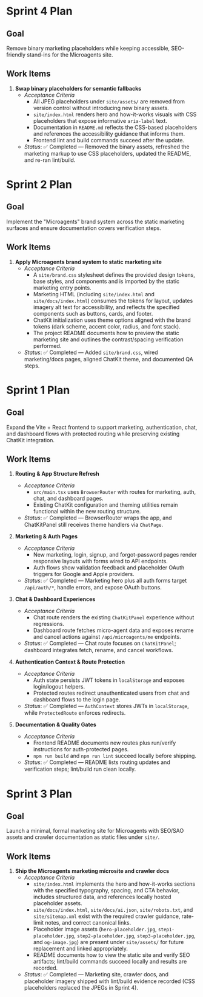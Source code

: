 # Sprint 4 Plan

## Goal
Remove binary marketing placeholders while keeping accessible, SEO-friendly stand-ins for the Microagents site.

## Work Items

1. **Swap binary placeholders for semantic fallbacks**
   - *Acceptance Criteria*
     - All JPEG placeholders under `site/assets/` are removed from version control without introducing new binary assets.
     - `site/index.html` renders hero and how-it-works visuals with CSS placeholders that expose informative `aria-label` text.
     - Documentation in `README.md` reflects the CSS-based placeholders and references the accessibility guidance that informs them.
     - Frontend lint and build commands succeed after the update.
   - *Status*: ✅ Completed — Removed the binary assets, refreshed the marketing markup to use CSS placeholders, updated the README, and re-ran lint/build.

# Sprint 2 Plan

## Goal
Implement the "Microagents" brand system across the static marketing surfaces and ensure documentation covers verification steps.

## Work Items

1. **Apply Microagents brand system to static marketing site**
   - *Acceptance Criteria*
     - A `site/brand.css` stylesheet defines the provided design tokens, base styles, and components and is imported by the static marketing entry points.
     - Marketing HTML (including `site/index.html` and `site/docs/index.html`) consumes the tokens for layout, updates imagery alt text for accessibility, and reflects the specified components such as buttons, cards, and footer.
     - ChatKit initialization uses theme options aligned with the brand tokens (dark scheme, accent color, radius, and font stack).
     - The project README documents how to preview the static marketing site and outlines the contrast/spacing verification performed.
   - *Status*: ✅ Completed — Added `site/brand.css`, wired marketing/docs pages, aligned ChatKit theme, and documented QA steps.

# Sprint 1 Plan

## Goal
Expand the Vite + React frontend to support marketing, authentication, chat, and dashboard flows with protected routing while preserving existing ChatKit integration.

## Work Items

1. **Routing & App Structure Refresh**
   - *Acceptance Criteria*
     - `src/main.tsx` uses `BrowserRouter` with routes for marketing, auth, chat, and dashboard pages.
     - Existing ChatKit configuration and theming utilities remain functional within the new routing structure.
   - *Status*: ✅ Completed — BrowserRouter wraps the app, and ChatKitPanel still receives theme handlers via `ChatPage`.

2. **Marketing & Auth Pages**
   - *Acceptance Criteria*
     - New marketing, login, signup, and forgot-password pages render responsive layouts with forms wired to API endpoints.
     - Auth flows show validation feedback and placeholder OAuth triggers for Google and Apple providers.
   - *Status*: ✅ Completed — Marketing hero plus all auth forms target `/api/auth/*`, handle errors, and expose OAuth buttons.

3. **Chat & Dashboard Experiences**
   - *Acceptance Criteria*
     - Chat route renders the existing `ChatKitPanel` experience without regressions.
     - Dashboard route fetches micro-agent data and exposes rename and cancel actions against `/api/microagents/me` endpoints.
   - *Status*: ✅ Completed — Chat route focuses on `ChatKitPanel`; dashboard integrates fetch, rename, and cancel workflows.

4. **Authentication Context & Route Protection**
   - *Acceptance Criteria*
     - Auth state persists JWT tokens in `localStorage` and exposes login/logout helpers.
     - Protected routes redirect unauthenticated users from chat and dashboard flows to the login page.
   - *Status*: ✅ Completed — `AuthContext` stores JWTs in `localStorage`, while `ProtectedRoute` enforces redirects.

5. **Documentation & Quality Gates**
   - *Acceptance Criteria*
     - Frontend README documents new routes plus run/verify instructions for auth-protected pages.
     - `npm run build` and `npm run lint` succeed locally before shipping.
   - *Status*: ✅ Completed — README lists routing updates and verification steps; lint/build run clean locally.
# Sprint 3 Plan

## Goal
Launch a minimal, formal marketing site for Microagents with SEO/SAO assets and crawler documentation as static files under `site/`.

## Work Items

1. **Ship the Microagents marketing microsite and crawler docs**
   - *Acceptance Criteria*
     - `site/index.html` implements the hero and how-it-works sections with the specified typography, spacing, and CTA behavior, includes structured data, and references locally hosted placeholder assets.
     - `site/docs/index.html`, `site/docs/ai.json`, `site/robots.txt`, and `site/sitemap.xml` exist with the required crawler guidance, rate-limit notes, and correct canonical links.
     - Placeholder image assets (`hero-placeholder.jpg`, `step1-placeholder.jpg`, `step2-placeholder.jpg`, `step3-placeholder.jpg`, and `og-image.jpg`) are present under `site/assets/` for future replacement and linked appropriately.
     - README documents how to view the static site and verify SEO artifacts; lint/build commands succeed locally and results are recorded.
   - *Status*: ✅ Completed — Marketing site, crawler docs, and placeholder imagery shipped with lint/build evidence recorded (CSS placeholders replaced the JPEGs in Sprint 4).

